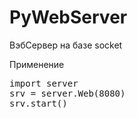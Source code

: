 # PyWebServer
ВэбСервер на базе socket

Применение
<pre>
import server
srv = server.Web(8080)
srv.start()
</pre>